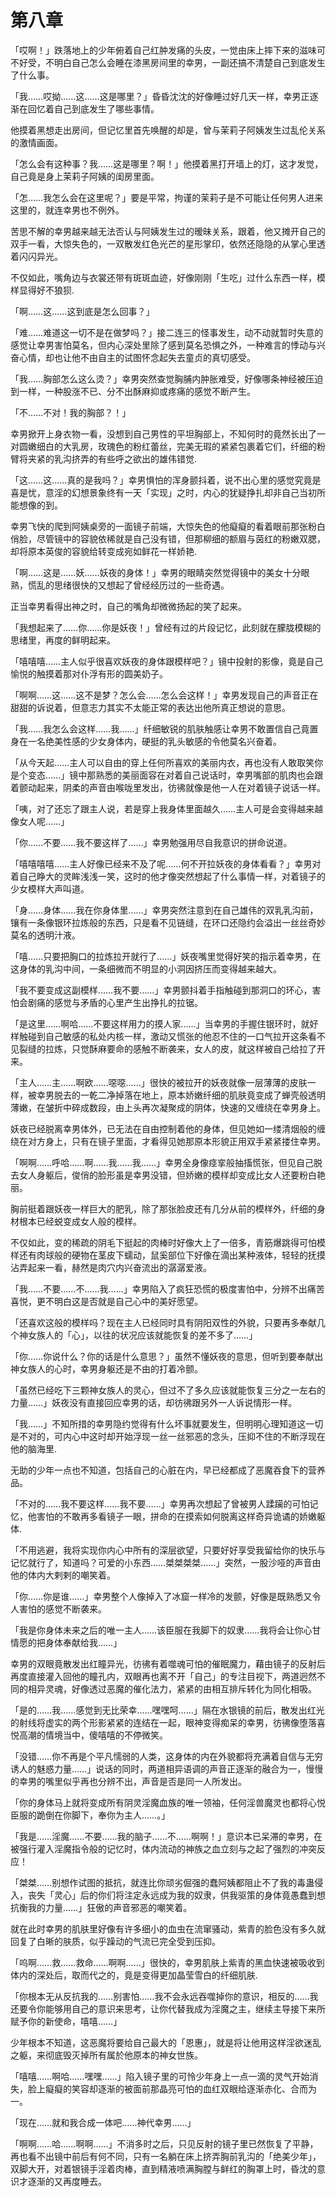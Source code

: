 # 第八章

「哎啊！」跌落地上的少年俯着自己红肿发痛的头皮，一觉由床上摔下来的滋味可不好受，不明白自己怎么会睡在漆黑房间里的幸男，一副还搞不清楚自己到底发生了什么事。

「我……哎拗……这……这是哪里？」昏昏沈沈的好像睡过好几天一样，幸男正逐渐在回忆着自己到底发生了哪些事情。

他摸着黑想走出房间，但记忆里首先唤醒的却是，曾与茉莉子阿姨发生过乱伦关系的激情画面。

「怎么会有这种事？我……这是哪里？啊！」他摸着黑打开墙上的灯，这才发觉，自己竟是身上茉莉子阿姨的闺房里面。

「怎……我怎么会在这里呢？」要是平常，拘谨的茉莉子是不可能让任何男人进来这里的，就连幸男也不例外。

苦思不解的幸男越来越无法否认与阿姨发生过的暧昧关系，跟着，他又摊开自己的双手一看，大惊失色的，一双散发红色光芒的星形掌印，依然还隐隐的从掌心里透着闪闪异光。

不仅如此，嘴角边与衣裳还带有斑斑血迹，好像刚刚「生吃」过什么东西一样，模样显得好不狼狈.

「啊……这……这到底是怎么回事？」

「难……难道这一切不是在做梦吗？」接二连三的怪事发生，动不动就暂时失意的感觉让幸男害怕莫名，但内心深处里除了感到莫名恐惧之外，一种难言的悸动与兴奋心情，却也让他不由自主的试图怀念起失去童贞的真切感受。

「我……胸部怎么这么烫？」幸男突然查觉胸脯内肿胀难受，好像哪条神经被压迫到一样，一种股涨不已、分不出酥麻抑或疼痛的感觉不断产生。

「不……不对！我的胸部？！」

幸男掀开上身衣物一看，没想到自己男性的平坦胸部上，不知何时的竟然长出了一对圆嫩细白的大乳房，玫瑰色的粉红蕾丝，完美无瑕的紧紧包裹着它们，纤细的粉臂将夹紧的乳沟挤弄的有些呼之欲出的雄伟错觉.

「这……这……真的是我吗？」幸男惧怕的浑身颤抖着，说不出心里的感觉究竟是喜是忧，意淫的幻想景象终有一天「实现」之时，内心的犹疑挣扎却非自己当初所能想像的到。

幸男飞快的爬到阿姨桌旁的一面镜子前端，大惊失色的他癡癡的看着眼前那张粉白俏脸，尽管镜中的容貌依稀就是自己没有错，但那柳细的额眉与茵红的粉嫩双腮，却将原本英俊的容貌给转变成宛如鲜花一样娇艳.

「啊……这是……妖……妖夜的身体！」幸男的眼睛突然觉得镜中的美女十分眼熟，慌乱的思绪很快的又想起了曾经经历过的一些奇遇。

正当幸男看得出神之时，自己的嘴角却微微扬起的笑了起来。

「我想起来了……你……你是妖夜！」曾经有过的片段记忆，此刻就在朦胧模糊的思绪里，再度的鲜明起来。

「嘻嘻嘻……主人似乎很喜欢妖夜的身体跟模样吧？」镜中投射的影像，竟是自己愉悦的触摸着那对仆浮有形的圆美奶子。

「啊啊……这……这不是梦？怎么会……怎么会这样！」幸男发现自己的声音正在甜甜的诉说着，但意志力其实不太能正常的表达出他所真正想说的意思。

「我……我怎么会这样……我……」纤细敏锐的肌肤触感让幸男不敢置信自己竟置身在一名绝美性感的少女身体内，硬挺的乳头敏感的令他莫名兴奋着。

「从今天起……主人可以自由的穿上任何所喜欢的美丽内衣，再也没有人敢取笑你是个变态……」镜中那熟悉的美丽面容在对着自己说话时，幸男嘴部的肌肉也会跟着颤动起来，阴柔的声音由喉咙里发出，彷彿就像是他一人在对着镜子说话一样。

「咦，对了还忘了跟主人说，若是穿上我身体里面越久……主人可是会变得越来越像女人呢……」

「你……不要……我不要这样了……」幸男勉强用尽自我意识的拼命说道。

「嘻嘻嘻嘻……主人好像已经来不及了呢……何不开拉妖夜的身体看看？」幸男对着自己睁大的灵眸浅浅一笑，这时的他才像突然想起了什么事情一样，对着镜子的少女模样大声叫道。

「身……身体……我在你身体里……」幸男突然注意到在自己雄伟的双乳乳沟前，镶有一条像银环拉炼般的东西，只是看不见链缝，在环口还隐约会溢出一丝丝奇妙莫名的透明汁液。

「嘻……只要把胸口的拉炼拉开就行了……」妖夜嘴里觉得好笑的指示着幸男，在这身体的乳沟中间，一条细微而不明显的小洞因挤压而变得越来越大。

「我不要变成这副模样……我不要……」幸男颤抖着手指触碰到那洞口的环心，害怕会剧痛的感觉与矛盾的心里产生出挣扎的拉锯。

「是这里……啊哈……不要这样用力的摸人家……」当幸男的手握住银环时，就好样触碰到自己敏感的私处内核一样，激动又慌张的他忍不住的一口气拉开这条看不见裂缝的拉炼，只觉酥麻要命的感触不断袭来，女人的皮，就这样被自己给拉了开来。

「主人……主……啊欧……噁噁……」很快的被拉开的妖夜就像一层薄薄的皮肤一样，被幸男脱去的一乾二净掉落在地上，原本娇嫩纤细的肌肤竟变成了蝉壳般透明薄嫩，在皱折中碎成数段，由上头再次凝聚成的阴体，快速的又缠绕在幸男身上。

妖夜已经脱离幸男体外，已无法在自由控制着他的身体，但见她如一缕清烟般的缠绕在对方身上，只有在镜子里面，才看得见她那原本形貌正用双手紧紧搂住幸男。

「啊啊……呼哈……啊……我……我……」幸男全身像痉挛般抽搐慌张，但见自己脱去女人身躯后，俊俏的脸形虽是幸男没错，但娇嫩的模样却变成比女人还要粉白艳丽。

胸前挺着跟妖夜一样巨大的肥乳，除了那张脸皮还有几分从前的模样外，纤细的身材根本已经蜕变成女人般的模样。

不仅如此，变的稀疏的阴毛下挺起的肉棒时好像大上了一倍多，青筋爆跳得可怕模样还有肉球般的硬物在茎皮下蠕动，鼠奚部位下好像在滴出某种液体，轻轻的抚摸沾弄起来一看，赫然是肉穴内兴奋流出的潺潺爱液。

「我……不要……不……我……」幸男陷入了疯狂恐慌的极度害怕中，分辨不出痛苦喜悦，更不明白这是否就是自己心中的美好愿望。

「还喜欢这般的模样吗？现在主人已经同时具有阴阳双性的外貌，只要再多奉献几个神女族人的「心」，以往的状况应该就能恢复的差不多了……」

「你……你说什么？你的话是什么意思？」虽然不懂妖夜的意思，但听到要奉献出神女族人的心时，幸男身躯还是不由的打着冷颤。

「虽然已经吃下三颗神女族人的灵心，但过不了多久应该就能恢复三分之一左右的力量……」妖夜没有直接回应幸男的话，却彷彿跟另外一人诉说情形一样。

「我……」不知所措的幸男隐约觉得有什么坏事就要发生，但明明心理知道这一切是不对的，可内心中这时却开始浮现一丝一丝邪恶的念头，压抑不住的不断浮现在他的脑海里.

无助的少年一点也不知道，包括自己的心脏在内，早已经都成了恶魔吞食下的营养品。

「不对的……我不要这样……我不要……」幸男再次想起了曾被男人蹂躏的可怕记忆，他害怕的不敢再多看镜子一眼，拼命的在摸索如何脱离这样奇异诡谲的娇嫩躯体.

「不用逃避，我将实现你内心中所有的深层欲望，只要好好享受我留给你的快乐与记忆就行了，知道吗？可爱的小东西……桀桀桀桀……」突然，一股沙哑的声音由他的体内大剌剌的嘲笑着。

「你……你是谁……」幸男整个人像掉入了冰窟一样冷的发颤，好像是既熟悉又令人害怕的感觉不断袭来。

「我是你身体未来之后的唯一主人……该臣服在我脚下的奴隶……我将会让你心甘情愿的把身体奉献给我……」

幸男的双眼竟散发出红瞳异光，彷彿有着噬魂可怕的催眠魔力，藉由镜子的反射后再度直接灌入回他的瞳孔内，双眼再也离不开「自己」的专注目视下，两道迥然不同的相异灵魂，好像透过恶魔的催化法力，紧紧的由相互排斥转化为同化相吸。

「是的……我……感觉到无比荣幸……嘿嘿呵……」隔在水银镜的前后，散发出红光的射线将虚实的两个形影紧紧的连结在一起，眼神变得痴呆的幸男，彷彿像堕落喜悦高潮的情境当中，傻嘻嘻的不停微笑。

「没错……你不再是个平凡懦弱的人类，这身体的内在外貌都将充满着自信与无穷诱人的魅惑力量……」说话的同时，两道相异语调的声音正逐渐的融合为一，慢慢的幸男的嘴里似乎再也分辨不出，声音是否是同一人所发出。

「你的身体马上就将变成所有阴灵淫魔血族的唯一领袖，任何淫兽魔灵也都将心悦臣服的跪倒在你脚下，奉你为主人……。」

「我是……淫魔……不要……我的脑子……不……啊啊！」意识本已呆滞的幸男，在被强行灌入淫魔指令般的记忆时，体内流动的神族之血立刻与之起了强烈的冲突反应！

「桀桀……别想作试图的抵抗，就连比你顽劣倔强的蠢阿姨都阻止不了我的毒蛊侵入，丧失「灵心」后的你们将注定永远成为我的奴隶，供我驱策的身体竟愚蠢到想抗衡我的力量……」狂傲的声音邪恶的嘲笑着。

就在此时幸男的肌肤里好像有许多细小的血虫在流窜骚动，紫青的脸色没有多久就回复了白晰的肤质，似乎躁动的气流已完全受到压抑。

「呜啊……救……救命……啊啊……」很快的，幸男肌肤上紫青的黑血快速被吸收到体内的深处后，取而代之的，竟是变得更加晶莹雪白的纤细肌肤.

「你根本无从反抗我的……别害怕……我不会永远吞噬掉你的意识，相反的……我还要令你能够用自己的意识来思考，让你代替我成为淫魔之主，继续主导接下来所赋予你的新使命，嘻嘻……」

少年根本不知道，这恶魔将要给自己最大的「恩惠」，就是将让他用这样淫欲迷乱之躯，来彻底毁灭掉所有属於他原本的神女世族。

「嘻嘻……啊哈……嘿嘿……」陷入镜子里的可怜少年身上一点一滴的灵气开始消失，脸上癡癡的笑容却逐渐的被面前那晶亮可怕的血红双眼给逐渐赤化、合而为一。

「现在……就和我合成一体吧……神代幸男……」

「啊啊……哈……啊啊……」不消多时之后，只见反射的镜子里已然恢复了平静，再也看不出镜中前后有何不同，只有一名躺在床上挤弄胸前乳沟的「绝美少年」，双脚大开，对着银镜手淫着肉棒，直到精液喷满胸膛与鲜红的胸罩上时，昏沈的意识才逐渐的又再度睡去。

